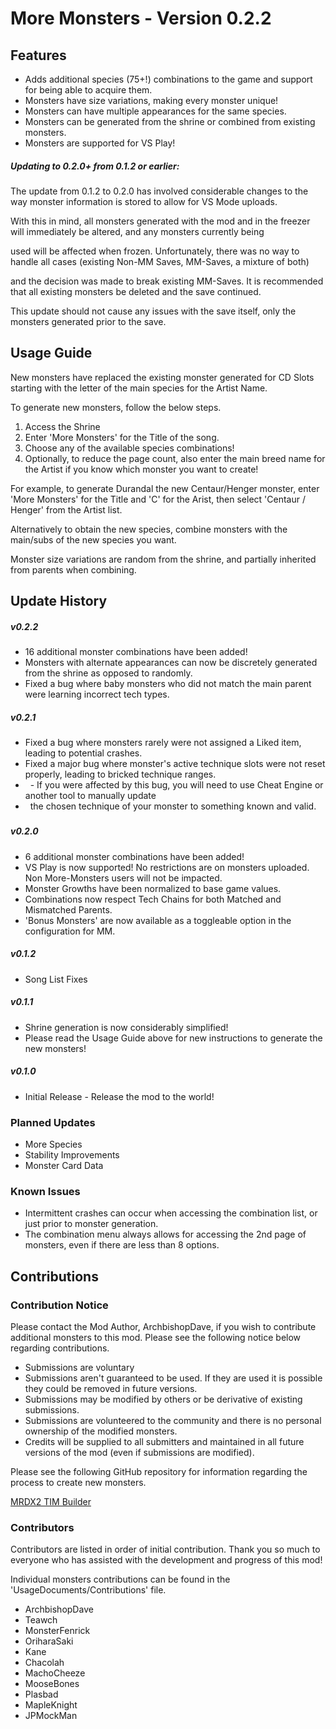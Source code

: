 ﻿# More Monsters - Version 0.2.2

## Features

* Adds additional species (75+!) combinations to the game and support for being able to acquire them.
* Monsters have size variations, making every monster unique!
* Monsters can have multiple appearances for the same species.
* Monsters can be generated from the shrine or combined from existing monsters.
* Monsters are supported for VS Play!



##### Updating to 0.2.0+ from 0.1.2 or earlier:

The update from 0.1.2 to 0.2.0 has involved considerable changes to the way monster information is stored to allow for VS Mode uploads.

With this in mind, all monsters generated with the mod and in the freezer will immediately be altered, and any monsters currently being

used will be affected when frozen. Unfortunately, there was no way to handle all cases (existing Non-MM Saves, MM-Saves, a mixture of both)

and the decision was made to break existing MM-Saves. It is recommended that all existing monsters be deleted and the save continued.

This update should not cause any issues with the save itself, only the monsters generated prior to the save.



## Usage Guide

New monsters have replaced the existing monster generated for CD Slots starting with the letter of the main species for the Artist Name.

To generate new monsters, follow the below steps.

1. Access the Shrine
2. Enter 'More Monsters' for the Title of the song.
3. Choose any of the available species combinations!
4. Optionally, to reduce the page count, also enter the main breed name for the Artist if you know which monster you want to create!



For example, to generate Durandal the new Centaur/Henger monster, enter 'More Monsters' for the Title and 'C' for the Arist, then select 'Centaur / Henger' from the Artist list.



Alternatively to obtain the new species, combine monsters with the main/subs of the new species you want.



Monster size variations are random from the shrine, and partially inherited from parents when combining.



## Update History

##### v0.2.2

* 16 additional monster combinations have been added!
* Monsters with alternate appearances can now be discretely generated from the shrine as opposed to randomly.
* Fixed a bug where baby monsters who did not match the main parent were learning incorrect tech types.



##### v0.2.1

* Fixed a bug where monsters rarely were not assigned a Liked item, leading to potential crashes.
* Fixed a major bug where monster's active technique slots were not reset properly, leading to bricked technique ranges.
*     - If you were affected by this bug, you will need to use Cheat Engine or another tool to manually update
*       the chosen technique of your monster to something known and valid.

##### 

##### v0.2.0

* 6 additional monster combinations have been added!
* VS Play is now supported! No restrictions are on monsters uploaded. Non More-Monsters users will not be impacted.
* Monster Growths have been normalized to base game values.
* Combinations now respect Tech Chains for both Matched and Mismatched Parents.
* 'Bonus Monsters' are now available as a toggleable option in the configuration for MM.



##### v0.1.2

* Song List Fixes



##### v0.1.1

* Shrine generation is now considerably simplified!
* Please read the Usage Guide above for new instructions to generate the new monsters!



##### v0.1.0

* Initial Release - Release the mod to the world!



### Planned Updates

* More Species
* Stability Improvements
* Monster Card Data





### Known Issues

* Intermittent crashes can occur when accessing the combination list, or just prior to monster generation.
* The combination menu always allows for accessing the 2nd page of monsters, even if there are less than 8 options.







## Contributions

### Contribution Notice

Please contact the Mod Author, ArchbishopDave, if you wish to contribute additional monsters to this mod. Please see the following notice below regarding contributions.



* Submissions are voluntary
* Submissions aren't guaranteed to be used. If they are used it is possible they could be removed in future versions.
* Submissions may be modified by others or be derivative of existing submissions.
* Submissions are volunteered to the community and there is no personal ownership of the modified monsters.
* Credits will be supplied to all submitters and maintained in all future versions of the mod (even if submissions are modified).



Please see the following GitHub repository for information regarding the process to create new monsters.

[MRDX2 TIM Builder](https://github.com/ArchbishopDave/MRDX2_TIMBuilder)



### Contributors

Contributors are listed in order of initial contribution. Thank you so much to everyone who has assisted with the development and progress of this mod!

Individual monsters contributions can be found in the 'UsageDocuments/Contributions' file.



* ArchbishopDave
* Teawch
* MonsterFenrick
* OriharaSaki
* Kane
* Chacolah
* MachoCheeze
* MooseBones
* Plasbad
* MapleKnight
* JPMockMan



